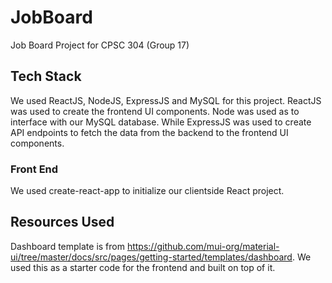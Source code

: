 # JobBoard
Job Board Project for CPSC 304 (Group 17)

## Tech Stack
We used ReactJS, NodeJS, ExpressJS and MySQL for this project. ReactJS was used to create the frontend UI components. Node was used as to interface with our MySQL database. While ExpressJS was used to create API endpoints to fetch the data from the backend to the frontend UI components.

### Front End
We used create-react-app to initialize our clientside React project.


## Resources Used
Dashboard template is from https://github.com/mui-org/material-ui/tree/master/docs/src/pages/getting-started/templates/dashboard. We used this as a starter code for the frontend and built on top of it.
